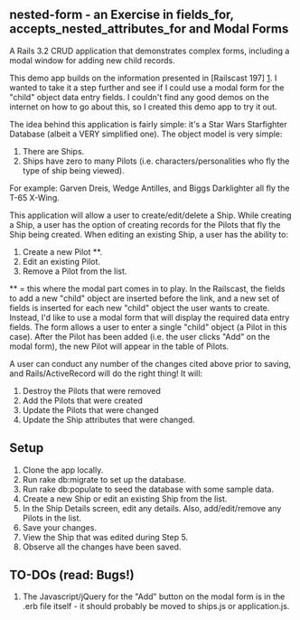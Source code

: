 nested-form - an Exercise in fields_for, accepts_nested_attributes_for and Modal Forms
--------------------------------------------------------------------------------------

A Rails 3.2 CRUD application that demonstrates complex forms, including a modal window for adding new child records.

This demo app builds on the information presented in [Railscast 197] [1].
I wanted to take it a step further and see if I could use a modal form for the "child" object data entry fields.  I couldn't find any good demos on the internet on how to go about this, so I created this demo app to try it out.

The idea behind this application is fairly simple:  it's a Star Wars Starfighter Database (albeit a VERY simplified one).
The object model is very simple:

  1.  There are Ships.  
  2.  Ships have zero to many Pilots (i.e. characters/personalities who fly the type of ship being viewed).

  For example:  Garven Dreis, Wedge Antilles, and Biggs Darklighter all fly the T-65 X-Wing.

This application will allow a user to create/edit/delete a Ship.  While creating a Ship, a user has the option of creating 
records for the Pilots that fly the Ship being created.  When editing an existing Ship, a user has the ability to:

  1.  Create a new Pilot **.
  2.  Edit an existing Pilot.
  3.  Remove a Pilot from the list.

** = this where the modal part comes in to play. In the Railscast, the fields to add a new "child" object are inserted before the link, and a new set of fields is inserted for each new "child" object the user wants to create.  Instead, I'd like to use a modal form that will display the required data entry fields.  The form allows a user to enter a single "child" object (a Pilot in this case).  After the Pilot has been added (i.e. the user clicks "Add" on the modal form), the new Pilot will appear in the table of Pilots.

A user can conduct any number of the changes cited above prior to saving, and Rails/ActiveRecord will do the right thing!  It will:

  1.  Destroy the Pilots that were removed
  2.  Add the Pilots that were created
  3.  Update the Pilots that were changed
  4.  Update the Ship attributes that were changed.

Setup
-----
1.  Clone the app locally.
2.  Run rake db:migrate to set up the database.
3.  Run rake db:populate to seed the database with some sample data.
4.  Create a new Ship or edit an existing Ship from the list.
5.  In the Ship Details screen, edit any details.  Also, add/edit/remove any Pilots in the list.
6.  Save your changes.
7.  View the Ship that was edited during Step 5.
8.  Observe all the changes have been saved.

TO-DOs (read: Bugs!)
--------------------
1.  The Javascript/jQuery for the "Add" button on the modal form is in the .erb file itself - it should probably be moved to ships.js or application.js.

[1]: http://railscasts.com/episodes/197-nested-model-form-part-2
